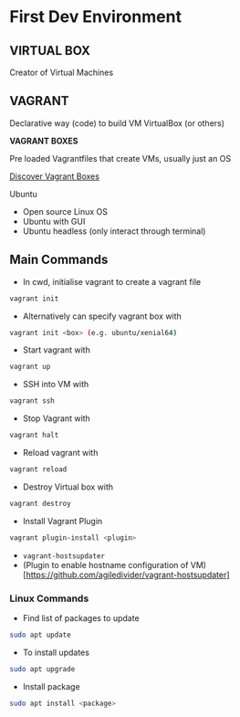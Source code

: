 # First Dev Environment

## VIRTUAL BOX

Creator of Virtual Machines

## VAGRANT

Declarative way (code) to build VM VirtualBox (or others)


**VAGRANT BOXES**

Pre loaded Vagrantfiles that create VMs, usually just an OS

[Discover Vagrant Boxes](https://app.vagrantup.com/boxes/search)

Ubuntu  
- Open source Linux OS  
- Ubuntu with GUI  
- Ubuntu headless (only interact through terminal)  



## Main Commands

- In cwd, initialise vagrant to create a vagrant file
```bash
vagrant init
```

- Alternatively can specify vagrant box with
```bash
vagrant init <box> (e.g. ubuntu/xenial64)
```

- Start vagrant with
```bash
vagrant up
```
- SSH into VM with
```bash
vagrant ssh
```

- Stop Vagrant with
```bash
vagrant halt
```

- Reload vagrant with
```bash
vagrant reload
```

- Destroy Virtual box with 
```bash
vagrant destroy
```

- Install Vagrant Plugin
```bash
vagrant plugin-install <plugin>
```
- ```vagrant-hostsupdater```
- (Plugin to enable hostname configuration of VM)[https://github.com/agiledivider/vagrant-hostsupdater]

### Linux Commands

- Find list of packages to update
```bash
sudo apt update
```

- To install updates
```bash
sudo apt upgrade
```

- Install package
```bash
sudo apt install <package>
```